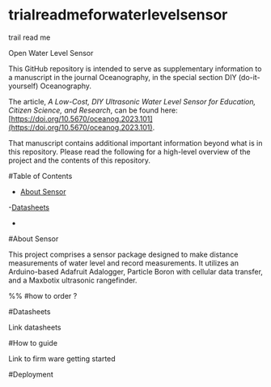 # trialreadmeforwaterlevelsensor
trail read me

 Open Water Level Sensor 

This GitHub repository is intended to serve as supplementary information to a manuscript in the journal Oceanography, in the special section DIY (do-it-yourself) Oceanography.  

  

The article, *A Low-Cost, DIY Ultrasonic Water Level Sensor for Education, Citizen Science, and Research*, can be found here: [https://doi.org/10.5670/oceanog.2023.101](https://doi.org/10.5670/oceanog.2023.101). 

  

That manuscript contains additional important information beyond what is in this repository. Please read the following for a high-level overview of the project and the contents of this repository. 

 

 

#Table of Contents 

- [About Sensor](#about-sensor) 

-[Datasheets](#Datasheets) 

- 

 

#About Sensor 

This project comprises a sensor package designed to make distance measurements of water level and record measurements. It utilizes an Arduino-based Adafruit Adalogger, Particle Boron with cellular data transfer, and a Maxbotix ultrasonic rangefinder. 

%% #how to order ? 

 

 

#Datasheets  

Link datasheets 

 

 

#How to guide 

Link to firm ware getting started 

 

#Deployment  

 

